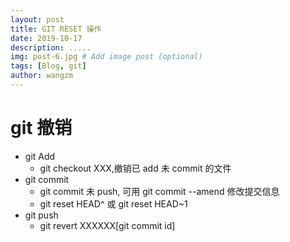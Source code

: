 ```yaml
---
layout: post
title: GIT RESET 操作
date: 2019-10-17
description: .....
img: post-6.jpg # Add image post (optional)
tags: [Blog, git]
author: wangzm
---
```


# git 撤销

- git Add
  - git checkout XXX,撤销已 add 未 commit 的文件
- git commit
  - git commit 未 push, 可用 git commit --amend 修改提交信息
  - git reset HEAD^ 或 git reset HEAD~1
- git push
  - git revert XXXXXX[git commit id]
